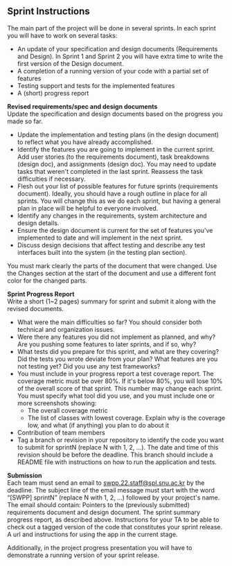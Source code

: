 ## Sprint Instructions

The main part of the project will be done in several sprints. In each sprint you will have to work on several tasks:
- An update of your specification and design documents (Requirements and Design). In Sprint 1 and Sprint 2 you will have extra time to write the first version of the Design document.
- A completion of a running version of your code with a partial set of features
- Testing support and tests for the implemented features
- A (short) progress report


**Revised requirements/spec and design documents**<br />
Update the specification and design documents based on the progress you made so far.  
- Update the implementation and testing plans (in the design document) to reflect what you have already accomplished.
- Identify the features you are going to implement in the current sprint.  Add user stories (to the requirements document), task breakdowns (design doc), and assignments (design doc).  You may need to update tasks that weren't completed in the last sprint.  Reassess the task difficulties if necessary.
- Flesh out your list of possible features for future sprints (requirements document).  Ideally, you should have a rough outline in place for all sprints.  You will change this as we do each sprint, but having a general plan in place will be helpful to everyone involved.    
- Identify any changes in the requirements, system architecture and design details.
- Ensure the design document is current for the set of features you've implemented to date and will implement in the next sprint.  
- Discuss design decisions that affect testing and describe any test interfaces built into the system (in the testing plan section).

You must mark clearly the parts of the document that were changed. Use the Changes section at the start of the document and use a different font color for the changed parts.


**Sprint Progress Report**<br />
Write a short (1~2 pages) summary for sprint and submit it along with the revised documents.

- What were the main difficulties so far?  You should consider both technical and organization issues.
- Were there any features you did not implement as planned, and why? Are you pushing some features to later sprints, and if so, why?
- What tests did you prepare for this sprint, and what are they covering? Did the tests you wrote deviate from your plan? What features are you not testing yet? Did you use any test frameworks?
- You must include in your progress report a test coverage report. The coverage metric must be over 80%. If it's below 80%, you will lose 10% of the overall score of that sprint. This number may change each sprint.
You must specify what tool did you use, and you must include one or more screenshots showing:
  - The overall coverage metric
  - The list of classes with lowest coverage. Explain why is the coverage low, and what (if anything) you plan to do about it  
- Contribution of team members
- Tag a branch or revision in your repository to identify the code you want to submit for sprintN (replace N with 1, 2, ...). The date and time of this revision should be before the deadline. This branch should include a README file with instructions on how to run the application and tests.

**Submission**<br />
Each team must send an email to swpp.22.staff@spl.snu.ac.kr by the deadline. The subject line of the email message must start with the word “[SWPP] sprintN” (replace N with 1, 2, ...) followed by your project's name. The email should contain:
Pointers to the (previously submitted) requirements document and design document.
The sprint summary progress report, as described above.
Instructions for your TA to be able to check out a tagged version of the code that constitutes your sprint release.  
A url and instructions for using the app in the current stage.  

Additionally, in the project progress presentation you will have to demonstrate a running version of your sprint release.
